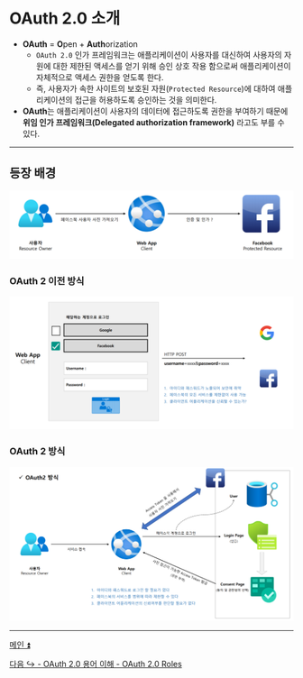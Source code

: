 # OAuth 2.0 소개

- **OAuth** = **O**pen + **Auth**orization
  - `OAuth 2.0` 인가 프레임워크는 애플리케이션이 사용자를 대신하여 사용자의 자원에 대한 제한된 액세스를 얻기 위해 승인 상호 작용 함으로써
    애플리케이션이 자체적으로 액세스 권한을 얻도록 한다.
  - 즉, 사용자가 속한 사이트의 보호된 자원(`Protected Resource`)에 대하여 애플리케이션의 접근을 허용하도록 승인하는 것을 의미한다.
- **OAuth**는 애플리케이션이 사용자의 데이터에 접근하도록 권한을 부여하기 때문에 **위임 인가 프레임워크(Delegated authorization framework)** 라고도 부를 수 있다.

---

## 등장 배경

![img.png](image/img.png)

### OAuth 2 이전 방식

![img_1.png](image/img_1.png)

### OAuth 2 방식

![img_2.png](image/img_2.png)

---

[메인 ⏫](https://github.com/genesis12345678/TIL/blob/main/Spring/security/oauth/main.md)

[다음 ↪️ - OAuth 2.0 용어 이해 - OAuth 2.0 Roles](https://github.com/genesis12345678/TIL/blob/main/Spring/security/oauth/%EC%9A%A9%EC%96%B4%EC%9D%B4%ED%95%B4/Roles.md)